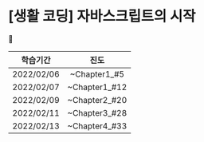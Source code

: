 # [생활 코딩]  자바스크립트의 시작

📌



|  학습기간  |     진도      |
| :--------: | :-----------: |
| 2022/02/06 | ~Chapter1_#5  |
| 2022/02/07 | ~Chapter1_#12 |
| 2022/02/09 | ~Chapter2_#20 |
| 2022/02/11 | ~Chapter3_#28 |
| 2022/02/13 | ~Chapter4_#33 |


